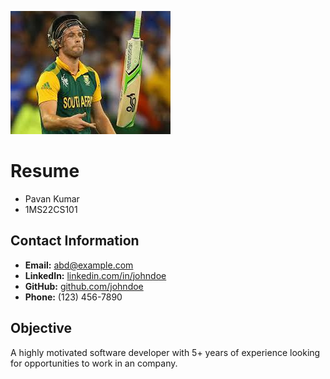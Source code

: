 
![alt text](download.jpeg)


# Resume
- Pavan Kumar
- 1MS22CS101


## Contact Information
- **Email:** abd@example.com
- **LinkedIn:** [linkedin.com/in/johndoe](https://linkedin.com/in/abd)
- **GitHub:** [github.com/johndoe](https://github.com/abd)
- **Phone:** (123) 456-7890

## Objective
A highly motivated software developer with 5+ years of experience looking for opportunities to work in an company.


